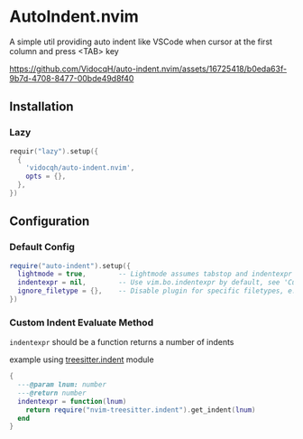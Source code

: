 # AutoIndent.nvim

A simple util providing auto indent like VSCode when cursor at the first column and press \<TAB\> key

https://github.com/VidocqH/auto-indent.nvim/assets/16725418/b0eda63f-9b7d-4708-8477-00bde49d8f40

## Installation

### Lazy

```lua
requir("lazy").setup({
  {
    'vidocqh/auto-indent.nvim',
    opts = {},
  },
})
```

## Configuration

### Default Config

```lua
require("auto-indent").setup({
  lightmode = true,        -- Lightmode assumes tabstop and indentexpr not change within buffer's lifetime
  indentexpr = nil,        -- Use vim.bo.indentexpr by default, see 'Custom Indent Evaluate Method'
  ignore_filetype = {},    -- Disable plugin for specific filetypes, e.g. ignore_filetype = { 'javascript' }
})
```

### Custom Indent Evaluate Method

`indentexpr` should be a function returns a number of indents

example using [treesitter.indent](https://github.com/nvim-treesitter/nvim-treesitter#indentation) module

```lua
{
  ---@param lnum: number
  ---@return number
  indentexpr = function(lnum)
    return require("nvim-treesitter.indent").get_indent(lnum)
  end
}
```
